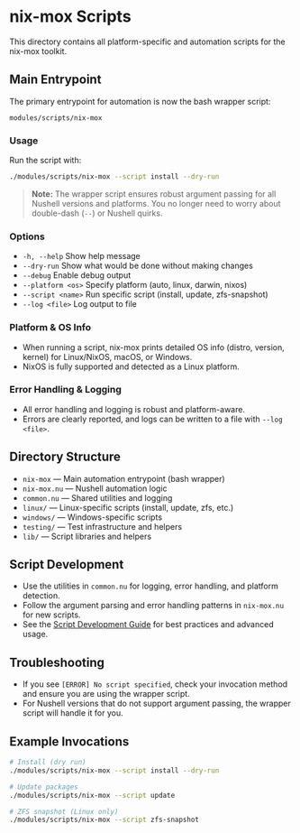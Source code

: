 # nix-mox Scripts

This directory contains all platform-specific and automation scripts for the nix-mox toolkit.

## Main Entrypoint

The primary entrypoint for automation is now the bash wrapper script:

```
modules/scripts/nix-mox
```

### Usage

Run the script with:

```bash
./modules/scripts/nix-mox --script install --dry-run
```

> **Note:** The wrapper script ensures robust argument passing for all Nushell versions and platforms. You no longer need to worry about double-dash (`--`) or Nushell quirks.

### Options

- `-h, --help`           Show help message
- `--dry-run`           Show what would be done without making changes
- `--debug`             Enable debug output
- `--platform <os>`     Specify platform (auto, linux, darwin, nixos)
- `--script <name>`     Run specific script (install, update, zfs-snapshot)
- `--log <file>`        Log output to file

### Platform & OS Info
- When running a script, nix-mox prints detailed OS info (distro, version, kernel) for Linux/NixOS, macOS, or Windows.
- NixOS is fully supported and detected as a Linux platform.

### Error Handling & Logging
- All error handling and logging is robust and platform-aware.
- Errors are clearly reported, and logs can be written to a file with `--log <file>`.

## Directory Structure

- `nix-mox`             — Main automation entrypoint (bash wrapper)
- `nix-mox.nu`          — Nushell automation logic
- `common.nu`           — Shared utilities and logging
- `linux/`              — Linux-specific scripts (install, update, zfs, etc.)
- `windows/`            — Windows-specific scripts
- `testing/`            — Test infrastructure and helpers
- `lib/`                — Script libraries and helpers

## Script Development

- Use the utilities in `common.nu` for logging, error handling, and platform detection.
- Follow the argument parsing and error handling patterns in `nix-mox.nu` for new scripts.
- See the [Script Development Guide](../../docs/guides/scripting.md) for best practices and advanced usage.

## Troubleshooting

- If you see `[ERROR] No script specified`, check your invocation method and ensure you are using the wrapper script.
- For Nushell versions that do not support argument passing, the wrapper script will handle it for you.

## Example Invocations

```bash
# Install (dry run)
./modules/scripts/nix-mox --script install --dry-run

# Update packages
./modules/scripts/nix-mox --script update

# ZFS snapshot (Linux only)
./modules/scripts/nix-mox --script zfs-snapshot
``` 